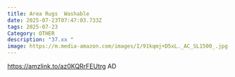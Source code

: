 ```yaml
---
title: Area Rugs  Washable
date: 2025-07-23T07:47:03.733Z
tags: 2025-07-23
Category: OTHER
description: "37.xx "
image: https://m.media-amazon.com/images/I/91kqmj+D5xL._AC_SL1500_.jpg
---
```

https://amzlink.to/az0KQRrFEUtrg
AD